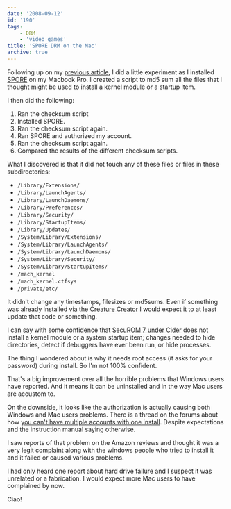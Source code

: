 ```yaml
---
date: '2008-09-12'
id: '190'
tags:
    - DRM
    - 'video games'
title: 'SPORE DRM on the Mac'
archive: true
---
```


Following up on my [previous article](/spore-drm), I did a little experiment
as I installed [SPORE](https://amzn.to/2ILbGCh) on my Macbook Pro. I created a
script to md5 sum all the files that I thought might be used to install a
kernel module or a startup item.

I then did the following:

<!-- more -->

1.  Ran the checksum script
2.  Installed SPORE.
3.  Ran the checksum script again.
4.  Ran SPORE and authorized my account.
5.  Ran the checksum script again.
6.  Compared the results of the different checksum scripts.

What I discovered is that it did not touch any of these files or files in
these subdirectories:

-   `/Library/Extensions/`
-   `/Library/LaunchAgents/`
-   `/Library/LaunchDaemons/`
-   `/Library/Preferences/`
-   `/Library/Security/`
-   `/Library/StartupItems/`
-   `/Library/Updates/`
-   `/System/Library/Extensions/`
-   `/System/Library/LaunchAgents/`
-   `/System/Library/LaunchDaemons/`
-   `/System/Library/Security/`
-   `/System/Library/StartupItems/`
-   `/mach_kernel`
-   `/mach_kernel.ctfsys`
-   `/private/etc/`

It didn't change any timestamps, filesizes or md5sums. Even if something was
already installed via the [Creature Creator](https://amzn.to/2I25apG) I would
expect it to at least update that code or something.

I can say with some confidence that
[SecuROM 7 under Cider](http://www.transgaming.com/news/?id=108) does not
install a kernel module or a system startup item; changes needed to hide
directories, detect if debuggers have ever been run, or hide processes.

The thing I wondered about is why it needs root access (it asks for your
password) during install. So I'm not 100% confident.

That's a big improvement over all the horrible problems that Windows users
have reported. And it means it can be uninstalled and in the way Mac users are
accustom to.

On the downside, it looks like the authorization is actually causing both
Windows and Mac users problems. There is a thread on the forums about how
[you can't have multiple accounts with one install](http://forum.spore.com/jforum/posts/list/103.page).
Despite expectations and the instruction manual saying otherwise.

I saw reports of that problem on the Amazon reviews and thought it was a very
legit complaint along with the windows people who tried to install it and it
failed or caused various problems.

I had only heard one report about hard drive failure and I suspect it was
unrelated or a fabrication. I would expect more Mac users to have complained
by now.

Ciao!
